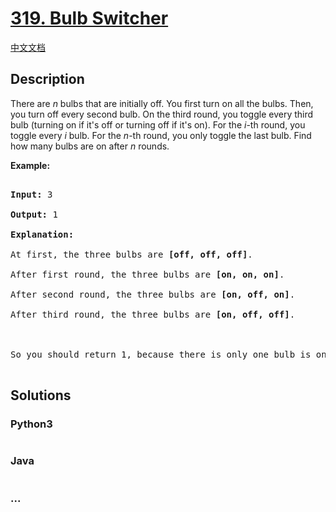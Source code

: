 # [319. Bulb Switcher](https://leetcode.com/problems/bulb-switcher)

[中文文档](/solution/0300-0399/0319.Bulb%20Switcher/README.md)

## Description

<p>There are <i>n</i> bulbs that are initially off. You first turn on all the bulbs. Then, you turn off every second bulb. On the third round, you toggle every third bulb (turning on if it&#39;s off or turning off if it&#39;s on). For the <i>i</i>-th round, you toggle every <i>i</i> bulb. For the <i>n</i>-th round, you only toggle the last bulb. Find how many bulbs are on after <i>n</i> rounds.</p>

<p><b>Example:</b></p>

<pre>

<strong>Input: </strong>3

<strong>Output:</strong> 1 

<strong>Explanation:</strong> 

At first, the three bulbs are <b>[off, off, off]</b>.

After first round, the three bulbs are <b>[on, on, on]</b>.

After second round, the three bulbs are <b>[on, off, on]</b>.

After third round, the three bulbs are <b>[on, off, off]</b>. 



So you should return 1, because there is only one bulb is on.

</pre>

## Solutions

<!-- tabs:start -->

### **Python3**

```python

```

### **Java**

```java

```

### **...**

```

```

<!-- tabs:end -->
